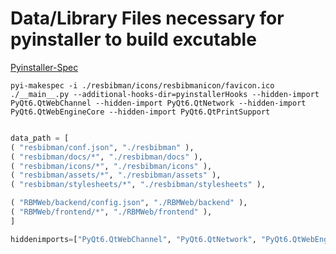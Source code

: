 # Data/Library Files necessary for pyinstaller to build excutable

[Pyinstaller-Spec](http://pyinstaller.readthedocs.io/en/stable/spec-files.html#adding-data-files)

`pyi-makespec -i ./resbibman/icons/resbibmanicon/favicon.ico ./__main__.py --additional-hooks-dir=pyinstallerHooks --hidden-import PyQt6.QtWebChannel --hidden-import PyQt6.QtNetwork --hidden-import PyQt6.QtWebEngineCore --hidden-import PyQt6.QtPrintSupport`

```Python

data_path = [
( "resbibman/conf.json", "./resbibman" ),
( "resbibman/docs/*", "./resbibman/docs" ),
( "resbibman/icons/*", "./resbibman/icons" ),
( "resbibman/assets/*", "./resbibman/assets" ),
( "resbibman/stylesheets/*", "./resbibman/stylesheets" ),

( "RBMWeb/backend/config.json", "./RBMWeb/backend" ),
( "RBMWeb/frontend/*", "./RBMWeb/frontend" ),
]

hiddenimports=["PyQt6.QtWebChannel", "PyQt6.QtNetwork", "PyQt6.QtWebEngineCore", "PyQt6.QtPrintSupport"]

```
